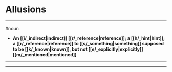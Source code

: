 # Allusions
---
#noun
- **An [[i/_indirect|indirect]] [[r/_reference|reference]]; a [[h/_hint|hint]]; a [[r/_reference|reference]] to [[s/_something|something]] supposed to be [[k/_known|known]], but not [[e/_explicitly|explicitly]] [[m/_mentioned|mentioned]]**
---
---
